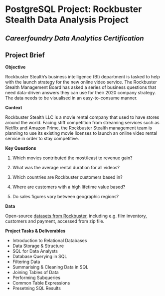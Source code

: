 # PostgreSQL Project: Rockbuster Stealth Data Analysis Project
## *Careerfoundry Data Analytics Certification*

## Project Brief

**Objective**

Rockbuster Stealth’s business intelligence (BI) department is tasked to help with the launch strategy for the new online video service. The Rockbuster Stealth Management Board has asked a series of business questions that need data-driven answers they can use for their 2020 company strategy. The data needs to be visualised in an easy-to-consume manner.

**Context**

Rockbuster Stealth LLC is a movie rental company that used to have stores around the world. Facing stiff competition from streaming services such as Netflix and Amazon Prime,
the Rockbuster Stealth management team is planning to use its existing movie licenses to launch an online video rental service in order to stay competitive.

**Key Questions**

1. Which movies contributed the most/least to revenue gain?

2. What was the average rental duration for all videos?
  
3. Which countries are Rockbuster customers based in?

4. Where are customers with a high lifetime value based?

5. Do sales figures vary between geographic regions?


**Data**

Open-source [datasets from Rockbuster](http://www.postgresqltutorial.com/wp-content/uploads/2019/05/dvdrental.zip), including e.g. film inventory, customers and payment, accessed from zip file.


**Project Tasks & Deliverables**

- Introduction to Relational Databases
- Data Storage & Structure
- SQL for Data Analysts
- Database Querying in SQL
- Filtering Data
- Summarising & Cleaning Data in SQL
- Joining Tables of Data
- Performing Subqueries
- Common Table Expressions
- Presetning SQL Results
